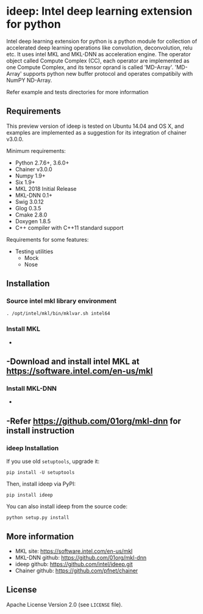 # ideep: Intel deep learning extension for python

Intel deep learning extension for python is a python module for collection of accelerated deep learning operations like convolution, deconvolution, relu etc. It uses intel MKL and MKL-DNN as acceleration engine. The operator object called Compute Complex (CC), each operator are implemented as one Compute Complex, and its tensor oprand is called 'MD-Array'. 'MD-Array' supports python new buffer protocol and operates compatibily with NumPY ND-Array.

Refer example and tests directories for more information

## Requirements

This preview version of ideep is tested on Ubuntu 14.04 and OS X, and examples are implemented as a suggestion for its integration of chainer v3.0.0.

Minimum requirements:
- Python 2.7.6+, 3.6.0+
- Chainer v3.0.0
- Numpy 1.9+
- Six 1.9+
- MKL 2018 Initial Release 
- MKL-DNN 0.1+
- Swig 3.0.12
- Glog 0.3.5
- Cmake 2.8.0
- Doxygen 1.8.5
- C++ compiler with C++11 standard support

Requirements for some features:
- Testing utilities
  - Mock
  - Nose

## Installation
### Source intel mkl library environment

```
. /opt/intel/mkl/bin/mklvar.sh intel64
```

### Install MKL
-
-Download and install intel MKL at https://software.intel.com/en-us/mkl
-
### Install MKL-DNN
-
-Refer https://github.com/01org/mkl-dnn for install instruction
-
### ideep Installation

If you use old ``setuptools``, upgrade it:

```
pip install -U setuptools
```

Then, install ideep via PyPI:
```
pip install ideep
```

You can also install ideep from the source code:
```
python setup.py install
```

## More information
- MKL site: https://software.intel.com/en-us/mkl
- MKL-DNN github: https://github.com/01org/mkl-dnn
- ideep github: https://github.com/intel/ideep.git
- Chainer github: https://github.com/pfnet/chainer

## License
Apache License Version 2.0 (see `LICENSE` file).
